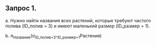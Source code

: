 ## Запрос 1.

а. Нужно найти названия всех растений, которые требуют частого полива (ID_полив = 3) и имеют маленький размер (ID_размер = 1).

b. π<sub>Название</sub> ​(σ<sub>ID_полив=3^ID_размер=1</sub>Растения)

